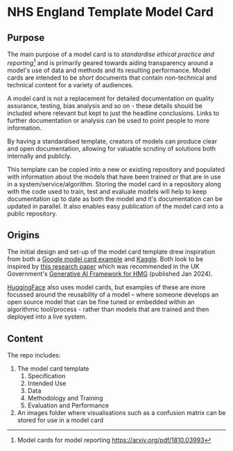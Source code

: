 # NHS England Template Model Card


## Purpose
The main purpose of a model card is to *standardise ethical practice and reporting*[^1] and is primarily geared towards aiding transparency around a model's use of data and methods and its resulting performance. Model cards are intended to be *short* documents that contain non-technical and technical content for a variety of audiences.

A model card is not a replacement for detailed documentation on quality assurance, testing, bias analysis and so on - these details should be included where relevant but kept to just the headline conclusions. Links to further documentation or analysis can be used to point people to more information.

[^1]: Model cards for model reporting https://arxiv.org/pdf/1810.03993

By having a standardised template, creators of models can produce clear and open documentation, allowing for valuable scrutiny of solutions both internally and publicly.

This template can be copied into a new or existing repository and populated with information about the models that have been trained or that are in use in a system/service/algorithm. Storing the model card in a repository along with the code used to train, test and evaluate models will help to keep documentation up to date as both the model and it's documentation can be updated in parallel. It also enables easy publication of the model card into a public repository.


## Origins

The initial design and set-up of the model card template drew inspiration from both a [Google model card example](https://modelcards.withgoogle.com/object-detection) and [Kaggle](https://www.kaggle.com/code/var0101/model-cards). Both look to be inspired by [this research paper](https://arxiv.org/pdf/1810.03993) which was recommended in the UK Government's [Generative AI Framework for HMG](https://www.gov.uk/government/publications/generative-ai-framework-for-hmg/generative-ai-framework-for-hmg-html#:~:text=a%20particular%20person.-,Ethics,-The%20ethical%20questions) (published Jan 2024).  

[HuggingFace](https://huggingface.co/docs/hub/en/model-cards) also uses model cards, but examples of these are more focussed around the reusability of a model – where someone develops an open source model that can be fine tuned or embedded within an algorithmic tool/process - rather than models that are trained and then deployed into a live system.

## Content
The repo includes:

1. The model card template
    1. Specification
    2. Intended Use
    3. Data
    4. Methodology and Training
    5. Evaluation and Performance
2. An images folder where visualisations such as a confusion matrix can be stored for use in a model card


